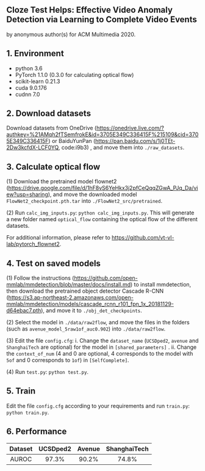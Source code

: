 ## Cloze Test Helps: Effective Video Anomaly Detection via Learning to Complete Video Events

by anonymous author(s) for ACM Multimedia 2020. 

## 1. Environment

* python 3.6
* PyTorch 1.1.0 (0.3.0 for calculating optical flow)
* scikit-learn 0.21.3
* cuda 9.0.176
* cudnn 7.0

## 2. Download datasets

Download datasets from OneDrive (https://onedrive.live.com/?authkey=%21AMqh2fTSemfrokE&id=3705E349C336415F%215109&cid=3705E349C336415F) or BaiduYunPan (https://pan.baidu.com/s/1j0TEt-2Dw3kcfdX-LCF0YQ, code:i9b3) , and move them into `./raw_datasets`.

## 3. Calculate optical flow

(1) Download the pretrained model  flownet2 (https://drive.google.com/file/d/1hF8vS6YeHkx3j2pfCeQqqZGwA_PJq_Da/view?usp=sharing), and move the downloaded model `FlowNet2_checkpoint.pth.tar` into `./FlowNet2_src/pretrained`.

(2) Run `calc_img_inputs.py`: `python calc_img_inputs.py`. This will generate a new folder named `optical_flow` containing the optical flow of the different datasets.

For additional information, please refer to https://github.com/vt-vl-lab/pytorch_flownet2.

## 4.  Test on saved models

(1) Follow the instructions (https://github.com/open-mmlab/mmdetection/blob/master/docs/install.md) to install mmdetection, then download the pretrained object detector Cascade R-CNN (https://s3.ap-northeast-2.amazonaws.com/open-mmlab/mmdetection/models/cascade_rcnn_r101_fpn_1x_20181129-d64ebac7.pth), and move it to `./obj_det_checkpoints`.

(2) Select the model in `./data/raw2flow`, and move the files in the folders (such as `avenue_model_5raw1of_auc0.902`) into `./data/raw2flow`. 

(3) Edit the file `config.cfg`: i. Change the `dataset_name` (`UCSDped2`,  `avenue` and `ShanghaiTech` are optional) for the model in `[shared_parameters]` .  ii. Change the `context_of_num` (4 and 0 are optional, 4 corresponds to the model with `5of` and 0 corresponds to `1of`) in `[SelfComplete]`.

(4) Run `test.py`: `python test.py`.

## 5. Train

Edit the file `config.cfg` according to your requirements and run `train.py`: `python train.py`.

## 6. Performance

| Dataset | UCSDped2 | Avenue | ShanghaiTech |
| :-----: | :------: | :----: | :----------: |
|  AUROC  |  97.3%   | 90.2%  |    74.8%     |

